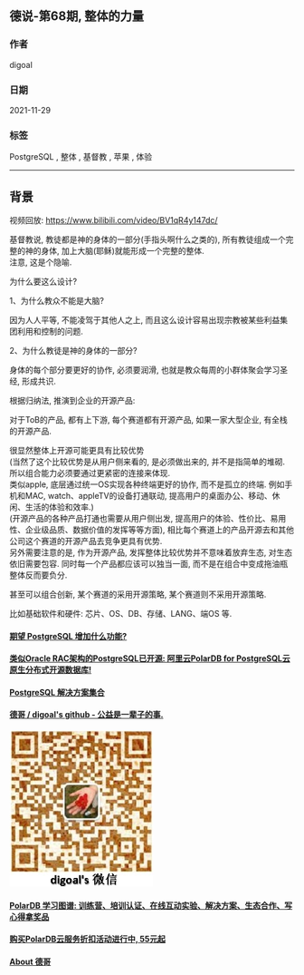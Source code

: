 ## 德说-第68期, 整体的力量   
                
### 作者                
digoal                
                
### 日期                
2021-11-29               
                
### 标签             
PostgreSQL , 整体 , 基督教 , 苹果 , 体验            
              
----              
              
## 背景              
视频回放: https://www.bilibili.com/video/BV1qR4y147dc/       
  
基督教说, 教徒都是神的身体的一部分(手指头啊什么之类的), 所有教徒组成一个完整的神的身体, 加上大脑(耶稣)就能形成一个完整的整体.   
注意, 这是个隐喻.    
  
为什么要这么设计?    
  
1、为什么教众不能是大脑?  
  
因为人人平等, 不能凌驾于其他人之上, 而且这么设计容易出现宗教被某些利益集团利用和控制的问题.    
  
2、为什么教徒是神的身体的一部分?  
  
身体的每个部分要更好的协作, 必须要润滑, 也就是教众每周的小群体聚会学习圣经, 形成共识.   
  
根据归纳法, 推演到企业的开源产品:  
  
对于ToB的产品, 都有上下游, 每个赛道都有开源产品, 如果一家大型企业, 有全栈的开源产品.   
  
很显然整体上开源可能更具有比较优势  
(当然了这个比较优势是从用户侧来看的, 是必须做出来的, 并不是指简单的堆砌. 所以组合能力必须要通过更紧密的连接来体现.   
类似apple, 底层通过统一OS实现各种终端更好的协作, 而不是孤立的终端. 例如手机和MAC, watch、appleTV的设备打通联动, 提高用户的桌面办公、移动、休闲、生活的体验和效率.)   
(开源产品的各种产品打通也需要从用户侧出发, 提高用户的体验、性价比、易用性、企业级品质、数据价值的发挥等等方面), 相比每个赛道上的产品开源去和其他公司这个赛道的开源产品去竞争更具有优势.   
另外需要注意的是, 作为开源产品, 发挥整体比较优势并不意味着放弃生态, 对生态依旧需要包容. 同时每一个产品都应该可以独当一面, 而不是在组合中变成拖油瓶整体反而要负分.    
  
甚至可以组合创新, 某个赛道的采用开源策略, 某个赛道则不采用开源策略.   
  
比如基础软件和硬件: 芯片、OS、DB、存储、LANG、端OS 等.    
  
  
#### [期望 PostgreSQL 增加什么功能?](https://github.com/digoal/blog/issues/76 "269ac3d1c492e938c0191101c7238216")
  
  
#### [类似Oracle RAC架构的PostgreSQL已开源: 阿里云PolarDB for PostgreSQL云原生分布式开源数据库!](https://github.com/ApsaraDB/PolarDB-for-PostgreSQL "57258f76c37864c6e6d23383d05714ea")
  
  
#### [PostgreSQL 解决方案集合](https://yq.aliyun.com/topic/118 "40cff096e9ed7122c512b35d8561d9c8")
  
  
#### [德哥 / digoal's github - 公益是一辈子的事.](https://github.com/digoal/blog/blob/master/README.md "22709685feb7cab07d30f30387f0a9ae")
  
  
![digoal's wechat](../pic/digoal_weixin.jpg "f7ad92eeba24523fd47a6e1a0e691b59")
  
  
#### [PolarDB 学习图谱: 训练营、培训认证、在线互动实验、解决方案、生态合作、写心得拿奖品](https://www.aliyun.com/database/openpolardb/activity "8642f60e04ed0c814bf9cb9677976bd4")
  
  
#### [购买PolarDB云服务折扣活动进行中, 55元起](https://www.aliyun.com/activity/new/polardb-yunparter?userCode=bsb3t4al "e0495c413bedacabb75ff1e880be465a")
  
  
#### [About 德哥](https://github.com/digoal/blog/blob/master/me/readme.md "a37735981e7704886ffd590565582dd0")
  
